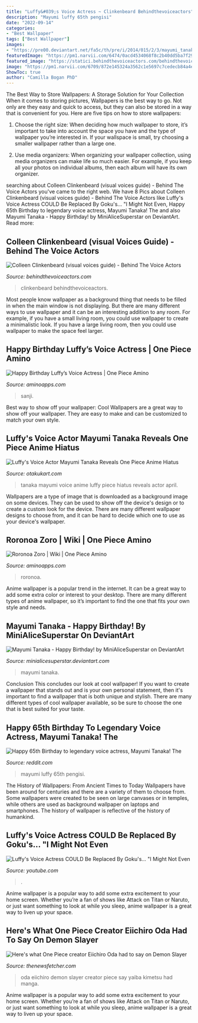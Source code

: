 ```yaml
---
title: "Luffy&#039;s Voice Actress ~ Clinkenbeard Behindthevoiceactors"
description: "Mayumi luffy 65th pengisi"
date: "2022-09-14"
categories:
- "Best Wallpaper"
tags: ["Best Wallpaper"]
images:
- "https://pre00.deviantart.net/fa5c/th/pre/i/2014/015/2/3/mayumi_tanaka___happy_birthday__by_minialicesuperstar-d72afd3.jpg"
featuredImage: "https://pm1.narvii.com/6474/0acd4534068f8c2b40dd5ba7f29e431739c3c71e_hq.jpg"
featured_image: "https://statici.behindthevoiceactors.com/behindthevoiceactors/_img/chars/thumbs/tsukushi-kurimiya-free-dive-to-the-future-43_thumb.jpg"
image: "https://pm1.narvii.com/6709/872e145324a3562c1e5697c7cedecb84a4e280fa_00.jpg"
ShowToc: true
author: "Camilla Bogan PhD"
---
```



The Best Way to Store Wallpapers: A Storage Solution for Your Collection
When it comes to storing pictures, Wallpapers is the best way to go. Not only are they easy and quick to access, but they can also be stored in a way that is convenient for you. Here are five tips on how to store wallpapers:
1) Choose the right size: When deciding how much wallpaper to store, it’s important to take into account the space you have and the type of wallpaper you’re interested in. If your wallspace is small, try choosing a smaller wallpaper rather than a large one.

2) Use media organizers: When organizing your wallpaper collection, using media organizers can make life so much easier. For example, if you keep all your photos on individual albums, then each album will have its own organizer.

	

		
searching about Colleen Clinkenbeard (visual voices guide) - Behind The Voice Actors you've came to the right web. We have 8 Pics about Colleen Clinkenbeard (visual voices guide) - Behind The Voice Actors like Luffy&#039;s Voice Actress COULD Be Replaced By Goku&#039;s... &quot;I Might Not Even, Happy 65th Birthday to legendary voice actress, Mayumi Tanaka! The and also Mayumi Tanaka - Happy Birthday! by MiniAliceSuperstar on DeviantArt. Read more:
		
    
## Colleen Clinkenbeard (visual Voices Guide) - Behind The Voice Actors

<img loading=lazy src="https://statici.behindthevoiceactors.com/behindthevoiceactors/_img/chars/thumbs/tsukushi-kurimiya-free-dive-to-the-future-43_thumb.jpg" onerror="this.onerror=null;this.src='https://tse4.mm.bing.net/th?id=OIP.5-L2pXnLtrr_wYnX7ViEogAAAA&amp;pid=15.1';" alt="Colleen Clinkenbeard (visual voices guide) - Behind The Voice Actors">

_Source: behindthevoiceactors.com_

>clinkenbeard behindthevoiceactors. 

	

Most people know wallpaper as a background thing that needs to be filled in when the main window is not displaying. But there are many different ways to use wallpaper and it can be an interesting addition to any room. For example, if you have a small living room, you could use wallpaper to create a minimalistic look. If you have a large living room, then you could use wallpaper to make the space feel larger.

    
## Happy Birthday Luffy’s Voice Actress | One Piece Amino

<img loading=lazy src="https://pm1.narvii.com/6709/872e145324a3562c1e5697c7cedecb84a4e280fa_00.jpg" onerror="this.onerror=null;this.src='https://tse2.mm.bing.net/th?id=OIP.ajjMF_zk8mwNDLgKJm5o-wHaFj&amp;pid=15.1';" alt="Happy Birthday Luffy’s Voice Actress | One Piece Amino">

_Source: aminoapps.com_

>sanji. 

	

Best way to show off your wallpaper:
Cool Wallpapers are a great way to show off your wallpaper. They are easy to make and can be customized to match your own style.

    
## Luffy&#039;s Voice Actor Mayumi Tanaka Reveals One Piece Anime Hiatus

<img loading=lazy src="https://otakukart.com/wp-content/uploads/2020/04/One-Piece-Anime-Haitus-768x432.jpg" onerror="this.onerror=null;this.src='https://tse3.mm.bing.net/th?id=OIP.G6ou5gG_XvxrzMrTVdd9cgHaEK&amp;pid=15.1';" alt="Luffy&#039;s Voice Actor Mayumi Tanaka Reveals One Piece Anime Hiatus">

_Source: otakukart.com_

>tanaka mayumi voice anime luffy piece hiatus reveals actor april. 

	

Wallpapers are a type of image that is downloaded as a background image on some devices. They can be used to show off the device's design or to create a custom look for the device. There are many different wallpaper designs to choose from, and it can be hard to decide which one to use as your device's wallpaper.

    
## Roronoa Zoro | Wiki | One Piece Amino

<img loading=lazy src="https://pm1.narvii.com/6474/0acd4534068f8c2b40dd5ba7f29e431739c3c71e_hq.jpg" onerror="this.onerror=null;this.src='https://tse2.mm.bing.net/th?id=OIP.Umul-fcuNDZdVflSTAC07QHaGb&amp;pid=15.1';" alt="Roronoa Zoro | Wiki | One Piece Amino">

_Source: aminoapps.com_

>roronoa. 

	

Anime wallpaper is a popular trend in the internet. It can be a great way to add some extra color or interest to your desktop. There are many different types of anime wallpaper, so it’s important to find the one that fits your own style and needs.

    
## Mayumi Tanaka - Happy Birthday! By MiniAliceSuperstar On DeviantArt

<img loading=lazy src="https://pre00.deviantart.net/fa5c/th/pre/i/2014/015/2/3/mayumi_tanaka___happy_birthday__by_minialicesuperstar-d72afd3.jpg" onerror="this.onerror=null;this.src='https://tse4.mm.bing.net/th?id=OIP.k5PzU37HoPvbESQgBBM3mwHaKY&amp;pid=15.1';" alt="Mayumi Tanaka - Happy Birthday! by MiniAliceSuperstar on DeviantArt">

_Source: minialicesuperstar.deviantart.com_

>mayumi tanaka. 

	

Conclusion
This concludes our look at cool wallpaper! If you want to create a wallpaper that stands out and is your own personal statement, then it's important to find a wallpaper that is both unique and stylish. There are many different types of cool wallpaper available, so be sure to choose the one that is best suited for your taste.

    
## Happy 65th Birthday To Legendary Voice Actress, Mayumi Tanaka! The

<img loading=lazy src="https://preview.redd.it/uliui9mdora41.jpg?auto=webp&amp;s=5ef9001801497da0ece1fc081cfcebd4f3bd4c44" onerror="this.onerror=null;this.src='https://tse4.mm.bing.net/th?id=OIP.pGoqkBiSarKCfCuYvrfCYgHaEK&amp;pid=15.1';" alt="Happy 65th Birthday to legendary voice actress, Mayumi Tanaka! The">

_Source: reddit.com_

>mayumi luffy 65th pengisi. 

	

The History of Wallpapers: From Ancient Times to Today
Wallpapers have been around for centuries and there are a variety of them to choose from. Some wallpapers were created to be seen on large canvases or in temples, while others are used as background wallpaper on laptops and smartphones. The history of wallpaper is reflective of the history of humankind.

    
## Luffy&#039;s Voice Actress COULD Be Replaced By Goku&#039;s... &quot;I Might Not Even

<img loading=lazy src="https://i.ytimg.com/vi/tqkT0UcOSuo/maxresdefault.jpg" onerror="this.onerror=null;this.src='https://tse1.mm.bing.net/th?id=OIP.0xAG2gioacRRwURzfLP1YgHaEK&amp;pid=15.1';" alt="Luffy&#039;s Voice Actress COULD Be Replaced By Goku&#039;s... &quot;I Might Not Even">

_Source: youtube.com_

>. 

	

Anime wallpaper is a popular way to add some extra excitement to your home screen. Whether you’re a fan of shows like Attack on Titan or Naruto, or just want something to look at while you sleep, anime wallpaper is a great way to liven up your space.

    
## Here&#039;s What One Piece Creator Eiichiro Oda Had To Say On Demon Slayer

<img loading=lazy src="https://www.thenewsfetcher.com/wp-content/uploads/2020/12/Eiichiro-Oda-demon-slayer.jpg" onerror="this.onerror=null;this.src='https://tse3.mm.bing.net/th?id=OIP.ZvFy-MADo5O-uhaA-LvbJQHaEK&amp;pid=15.1';" alt="Here&#039;s what One Piece creator Eiichiro Oda had to say on Demon Slayer">

_Source: thenewsfetcher.com_

>oda eiichiro demon slayer creator piece say yaiba kimetsu had manga. 

	

Anime wallpaper is a popular way to add some extra excitement to your home screen. Whether you’re a fan of shows like Attack on Titan or Naruto, or just want something to look at while you sleep, anime wallpaper is a great way to liven up your space.

